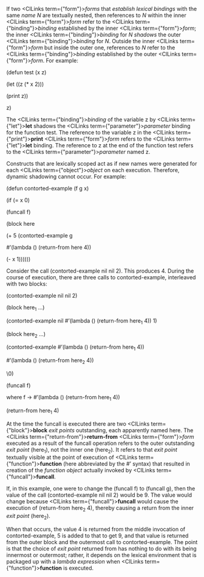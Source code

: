  



If two <ClLinks  term={"form"}><i>forms</i></ClLinks> that *establish lexical bindings* with the same *name N* are textually nested, then references to *N* within the inner <ClLinks  term={"form"}><i>form</i></ClLinks> refer to the <ClLinks  term={"binding"}><i>binding</i></ClLinks> established by the inner <ClLinks  term={"form"}><i>form</i></ClLinks>; the inner <ClLinks  term={"binding"}><i>binding</i></ClLinks> for *N shadows* the outer <ClLinks  term={"binding"}><i>binding</i></ClLinks> for *N*. Outside the inner <ClLinks  term={"form"}><i>form</i></ClLinks> but inside the outer one, references to *N* refer to the <ClLinks  term={"binding"}><i>binding</i></ClLinks> established by the outer <ClLinks  term={"form"}><i>form</i></ClLinks>. For example: 



(defun test (x z) 



(let ((z (\* x 2))) 



(print z)) 



z) 



The <ClLinks  term={"binding"}><i>binding</i></ClLinks> of the variable z by <ClLinks  term={"let"}><b>let</b></ClLinks> shadows the <ClLinks  term={"parameter"}><i>parameter</i></ClLinks> binding for the function test. The reference to the variable z in the <ClLinks  term={"print"}><b>print</b></ClLinks> <ClLinks  term={"form"}><i>form</i></ClLinks> refers to the <ClLinks  term={"let"}><b>let</b></ClLinks> binding. The reference to z at the end of the function test refers to the <ClLinks  term={"parameter"}><i>parameter</i></ClLinks> named z. 



Constructs that are lexically scoped act as if new names were generated for each <ClLinks  term={"object"}><i>object</i></ClLinks> on each execution. Therefore, dynamic shadowing cannot occur. For example: 



(defun contorted-example (f g x) 



(if (= x 0) 



(funcall f) 



(block here 



(+ 5 (contorted-example g 



#’(lambda () (return-from here 4)) 



(- x 1)))))) 



Consider the call (contorted-example nil nil 2). This produces 4. During the course of execution, there are three calls to contorted-example, interleaved with two blocks: 



(contorted-example nil nil 2) 



(block here<sub>1</sub> ...) 



(contorted-example nil #’(lambda () (return-from here<sub>1</sub> 4)) 1) 



(block here<sub>2</sub> ...) 



(contorted-example #’(lambda () (return-from here<sub>1</sub> 4)) 



#’(lambda () (return-from here<sub>2</sub> 4)) 



\0) 



(funcall f) 



where f → #’(lambda () (return-from here<sub>1</sub> 4))  







(return-from here<sub>1</sub> 4) 



At the time the funcall is executed there are two <ClLinks  term={"block"}><b>block</b></ClLinks> *exit points* outstanding, each apparently named here. The <ClLinks  term={"return-from"}><b>return-from</b></ClLinks> <ClLinks  term={"form"}><i>form</i></ClLinks> executed as a result of the funcall operation refers to the outer outstanding *exit point* (here<sub>1</sub>), not the inner one (here<sub>2</sub>). It refers to that *exit point* textually visible at the point of execution of <ClLinks  term={"function"}><b>function</b></ClLinks> (here abbreviated by the #’ syntax) that resulted in creation of the *function object* actually invoked by <ClLinks  term={"funcall"}><b>funcall</b></ClLinks>. 



If, in this example, one were to change the (funcall f) to (funcall g), then the value of the call (contorted-example nil nil 2) would be 9. The value would change because <ClLinks  term={"funcall"}><b>funcall</b></ClLinks> would cause the execution of (return-from here<sub>2</sub> 4), thereby causing a return from the inner *exit point* (here<sub>2</sub>). 



When that occurs, the value 4 is returned from the middle invocation of contorted-example, 5 is added to that to get 9, and that value is returned from the outer block and the outermost call to contorted-example. The point is that the choice of *exit point* returned from has nothing to do with its being innermost or outermost; rather, it depends on the lexical environment that is packaged up with a *lambda expression* when <ClLinks  term={"function"}><b>function</b></ClLinks> is executed. 




